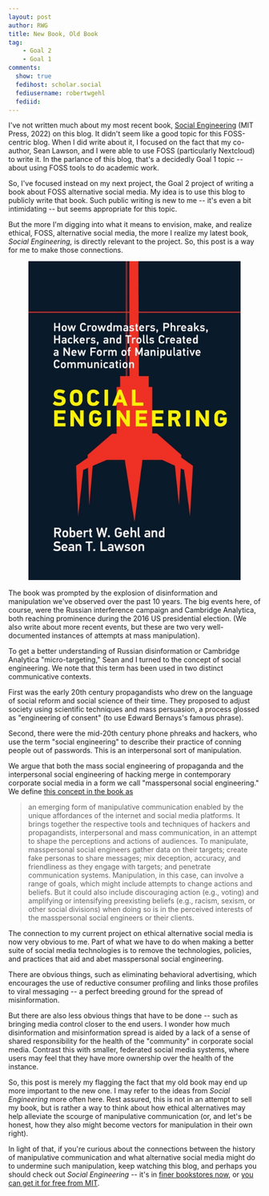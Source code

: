 ```yaml
---
layout: post
author: RWG
title: New Book, Old Book
tag:
    - Goal 2
    - Goal 1
comments: 
  show: true
  fedihost: scholar.social
  fediusername: robertwgehl
  fediid:
---
```

I've not written much about my most recent book, [Social Engineering](https://mitpress.mit.edu/books/social-engineering) (MIT Press, 2022) on this blog. It didn't seem like a good topic for this FOSS-centric blog. When I did write about it, I focused on the fact that my co-author, Sean Lawson, and I were able to use FOSS (particularly Nextcloud) to write it. In the parlance of this blog, that's a decidedly Goal 1 topic -- about using FOSS tools to do academic work.

So, I've focused instead on my next project, the Goal 2 project of writing a book about FOSS alternative social media. My idea is to use this blog to publicly write that book. Such public writing is new to me -- it's even a bit intimidating -- but seems appropriate for this topic.

But the more I'm digging into what it means to envision, make, and realize ethical, FOSS, alternative social media, the more I realize my latest book, *Social Engineering,* is directly relevant to the project. So, this post is a way for me to make those connections.

<figure>
    <img src="/assets/images/secover.jpg" alt="Cover of book Social Engineering by Gehl and Lawson">
</figure>

<!-- more -->

The book was prompted by the explosion of disinformation and manipulation we've observed over the past 10 years. The big events here, of course, were the Russian interference campaign and Cambridge Analytica, both reaching prominence during the 2016 US presidential election. (We also write about more recent events, but these are two very well-documented instances of attempts at mass manipulation).

To get a better understanding of Russian disinformation or Cambridge Analytica "micro-targeting," Sean and I turned to the concept of social engineering. We note that this term has been used in two distinct communicative contexts.

First was the early 20th century propagandists who drew on the language of social reform and social science of their time. They proposed to adjust society using scientific techniques and mass persuasion, a process glossed as "engineering of consent" (to use Edward Bernays's famous phrase).

Second, there were the mid-20th century phone phreaks and hackers, who use the term "social engineering" to describe their practice of conning people out of passwords. This is an interpersonal sort of manipulation.

We argue that both the mass social engineering of propaganda and the interpersonal social engineering of hacking merge in contemporary corporate social media in a form we call "masspersonal social engineering." We define [this concept in the book as](https://watermark.silverchair.com/c000400_9780262368926.pdf?token=AQECAHi208BE49Ooan9kkhW_Ercy7Dm3ZL_9Cf3qfKAc485ysgAAAsIwggK-BgkqhkiG9w0BBwagggKvMIICqwIBADCCAqQGCSqGSIb3DQEHATAeBglghkgBZQMEAS4wEQQMYRnDz0chEg8p6ccQAgEQgIICdeFTnQWL17PMR9vfCgwJHJa9mUSadJGxEZGbQ55WiOpspJXi-nE2GHUh-JJvtcwSpeWi5QYTPZ_uSyH7QtFX9z06Dukk9NxStvdw6D7eBGHQdgbFtz0_FkXoEhvJRdsvVoJnwwwO-vu3fvRdkHWjlX-Qdr5bMlNH_HQJxKW7TOvFkXolVhz0w9XEnGvEcE5npx1KLzlFPiCmHero5cufwHKB7d8im_4Q7zpPvHrZSDtJB5i1zjleafXz_UL28vM9JhjHeEurgOf-raryGnepdJqxvvZqqrHraRWghk9T90beKO-BDCCiMKy9qCp100OSNf9BB9a_STvST0PcPdpoy12vP5ZSwXE-9QaxP6I8PguUwXRm9Gb-Bos8n4WtHqgJZIPPUyVXe4Pwzlr0s7SHFO7K7NG866vjfJ3tWefx4fkQBFxKAJMaIGq3VoULFl0cT12XVdkK0sxJt_xRRDDzUi-s0fhW1SBEjRNnAhe_EpdBpmDVUjJLU5V4TCv1Y9p7h0ubLKcyc8JwPjanaUmLvd-t5k0UqImqHiFbVu68fzSFqsehqPt56UrnknXlc6HqFjB10EHzmQgxk4cJR46uhohOpyyysIr3RxwNwx_Zs4uOqYZo-9zdvsMcCLVNLMXAU4mu3x1PDTY3z1ututpvDf-m3UkRmEngvqe1ve7v6cwE9MWJ-NaYQvrdJ53QzsZ5muuoiJTEAjYI8PptRclByNJj5UMQ3i7uYoC_wVDzYivtleynpi66aEN0_2GQsNawYCvEGeLGzTt4ZLudF18AUnfawOxhcpkWJxpaP9jTNIma5bbPqR3uea5SQFTWV_MfC43MPlrF)

<blockquote>an emerging form of manipulative communication enabled by
the unique affordances of the internet and social media platforms.
It brings together the respective tools and techniques of hackers
and propagandists, interpersonal and mass communication, in
an attempt to shape the perceptions and actions of audiences. To
manipulate, masspersonal social engineers gather data on their
targets; create fake personas to share messages; mix deception,
accuracy, and friendliness as they engage with targets; and penetrate
communication systems. Manipulation, in this case, can involve a
range of goals, which might include attempts to change actions and
beliefs. But it could also include discouraging action (e.g., voting)
and amplifying or intensifying preexisting beliefs (e.g., racism,
sexism, or other social divisions) when doing so is in the perceived
interests of the masspersonal social engineers or their clients.</blockquote>

The connection to my current project on ethical alternative social media is now very obvious to me. Part of what we have to do when making a better suite of social media technologies is to remove the technologies, policies, and practices that aid and abet masspersonal social engineering.

There are obvious things, such as eliminating behavioral advertising, which encourages the use of reductive consumer profiling and links those profiles to viral messaging -- a perfect breeding ground for the spread of misinformation.

But there are also less obvious things that have to be done -- such as bringing media control closer to the end users. I wonder how much disinformation and misinformation spread is aided by a lack of a sense of shared responsibility for the health of the "community" in corporate social media. Contrast this with smaller, federated social media systems, where users may feel that they have more ownership over the health of the instance.

So, this post is merely my flagging the fact that my old book may end up more important to the new one. I may refer to the ideas from *Social Engineering* more often here. Rest assured, this is not in an attempt to sell my book, but is rather a way to think about how ethical alternatives may help alleviate the scourge of manipulative communication (or, and let's be honest, how they also might become vectors for manipulation in their own right).

In light of that, if you're curious about the connections between the history of manipulative communication and what alternative social media might do to undermine such manipulation, keep watching this blog, and perhaps you should check out *Social Engineering* -- it's in [finer bookstores now](https://www.powells.com/book/social-engineering-9780262543453), or [you can get it for free from MIT](https://direct.mit.edu/books/oa-monograph/5281/Social-EngineeringHow-Crowdmasters-Phreaks-Hackers).
